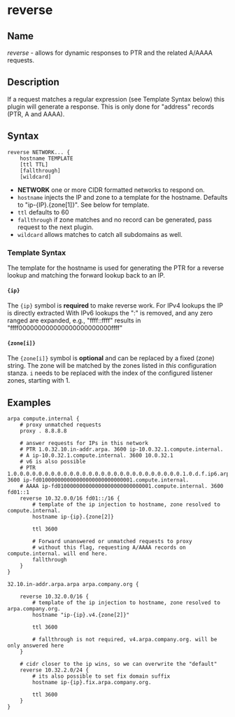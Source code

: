 # reverse

## Name

*reverse* - allows for dynamic responses to PTR and the related A/AAAA requests.

## Description

If a request matches a regular expression (see Template Syntax below) this plugin will generate a
response. This is only done for "address" records (PTR, A and AAAA).

## Syntax

~~~
reverse NETWORK... {
    hostname TEMPLATE
    [ttl TTL]
    [fallthrough]
    [wildcard]
~~~

* **NETWORK** one or more CIDR formatted networks to respond on.
* `hostname` injects the IP and zone to a template for the hostname. Defaults to "ip-{IP}.{zone[1]}". See below for template.
* `ttl` defaults to 60
* `fallthrough` if zone matches and no record can be generated, pass request to the next plugin.
* `wildcard` allows matches to catch all subdomains as well.

### Template Syntax

The template for the hostname is used for generating the PTR for a reverse lookup and matching the
forward lookup back to an IP.

#### `{ip}`

The `{ip}` symbol is **required** to make reverse work.
For IPv4 lookups the IP is directly extracted
With IPv6 lookups the ":" is removed, and any zero ranged are expanded, e.g.,
"ffff::ffff" results in "ffff000000000000000000000000ffff"

#### `{zone[i]}`

The `{zone[i]}` symbol is **optional** and can be replaced by a fixed (zone) string.
The zone will be matched by the zones listed in *this* configuration stanza.
`i` needs to be replaced with the index of the configured listener zones, starting with 1.

## Examples

~~~ corefile
arpa compute.internal {
    # proxy unmatched requests
    proxy . 8.8.8.8

    # answer requests for IPs in this network
    # PTR 1.0.32.10.in-addr.arpa. 3600 ip-10.0.32.1.compute.internal.
    # A ip-10.0.32.1.compute.internal. 3600 10.0.32.1
    # v6 is also possible
    # PTR 1.0.0.0.0.0.0.0.0.0.0.0.0.0.0.0.0.0.0.0.0.0.0.0.0.0.0.0.1.0.d.f.ip6.arpa. 3600 ip-fd010000000000000000000000000001.compute.internal.
    # AAAA ip-fd010000000000000000000000000001.compute.internal. 3600 fd01::1
    reverse 10.32.0.0/16 fd01::/16 {
        # template of the ip injection to hostname, zone resolved to compute.internal.
        hostname ip-{ip}.{zone[2]}

        ttl 3600

        # Forward unanswered or unmatched requests to proxy
        # without this flag, requesting A/AAAA records on compute.internal. will end here.
        fallthrough
    }
}
~~~


~~~ corefile
32.10.in-addr.arpa.arpa arpa.company.org {

    reverse 10.32.0.0/16 {
        # template of the ip injection to hostname, zone resolved to arpa.company.org.
        hostname "ip-{ip}.v4.{zone[2]}"

        ttl 3600

        # fallthrough is not required, v4.arpa.company.org. will be only answered here
    }

    # cidr closer to the ip wins, so we can overwrite the "default"
    reverse 10.32.2.0/24 {
        # its also possible to set fix domain suffix
        hostname ip-{ip}.fix.arpa.company.org.

        ttl 3600
    }
}
~~~
